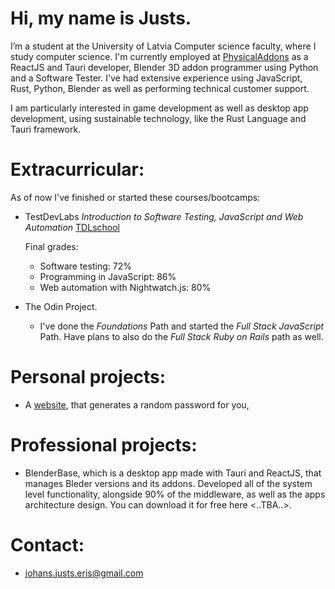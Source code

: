# Hi, my name is Justs.
I’m a student at the University of Latvia Computer science faculty, where I study computer science. I'm currently employed at [PhysicalAddons](https://www.physicaladdons.com/psa/) as a ReactJS and Tauri developer, Blender 3D addon programmer using Python and a Software Tester. I've had extensive experience using JavaScript, Rust, Python, Blender as well as performing technical customer support.

I am particularly interested in game development as well as desktop app development, using sustainable technology, like the Rust Language and Tauri framework.

# Extracurricular:

As of now I've finished or started these courses/bootcamps:
- TestDevLabs *Introduction to Software Testing, JavaScript and Web Automation* [TDLschool](https://tdlschool.com/)
  
  Final grades:
  - Software testing: 72%
  - Programming in JavaScript: 86%
  - Web automation with Nightwatch.js: 80%

- The Odin Project.

  - I've done the *Foundations* Path and started the *Full Stack JavaScript* Path. Have plans to also do the *Full Stack Ruby on Rails* path as well. 

# Personal projects:
- A [website](https://jjeris.github.io/random-password-generator-website/), that generates a random password for you,

# Professional projects:
- BlenderBase, which is a desktop app made with Tauri and ReactJS, that manages Bleder versions and its addons. Developed all of the system level functionality, alongside 90% of the middleware, as well as the apps architecture design. You can download it for free here <..TBA..>.

# Contact:
- johans.justs.eris@gmail.com


<!---
JJeris/JJeris is a ✨ special ✨ repository because its `README.md` (this file) appears on your GitHub profile.
You can click the Preview link to take a look at your changes.
--->
